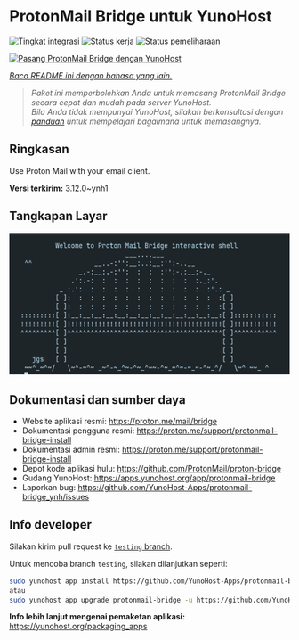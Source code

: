 <!--
N.B.: README ini dibuat secara otomatis oleh <https://github.com/YunoHost/apps/tree/master/tools/readme_generator>
Ini TIDAK boleh diedit dengan tangan.
-->

# ProtonMail Bridge untuk YunoHost

[![Tingkat integrasi](https://dash.yunohost.org/integration/protonmail-bridge.svg)](https://ci-apps.yunohost.org/ci/apps/protonmail-bridge/) ![Status kerja](https://ci-apps.yunohost.org/ci/badges/protonmail-bridge.status.svg) ![Status pemeliharaan](https://ci-apps.yunohost.org/ci/badges/protonmail-bridge.maintain.svg)

[![Pasang ProtonMail Bridge dengan YunoHost](https://install-app.yunohost.org/install-with-yunohost.svg)](https://install-app.yunohost.org/?app=protonmail-bridge)

*[Baca README ini dengan bahasa yang lain.](./ALL_README.md)*

> *Paket ini memperbolehkan Anda untuk memasang ProtonMail Bridge secara cepat dan mudah pada server YunoHost.*  
> *Bila Anda tidak mempunyai YunoHost, silakan berkonsultasi dengan [panduan](https://yunohost.org/install) untuk mempelajari bagaimana untuk memasangnya.*

## Ringkasan

Use Proton Mail with your email client.


**Versi terkirim:** 3.12.0~ynh1

## Tangkapan Layar

![Tangkapan Layar pada ProtonMail Bridge](./doc/screenshots/screenshot.png)

## Dokumentasi dan sumber daya

- Website aplikasi resmi: <https://proton.me/mail/bridge>
- Dokumentasi pengguna resmi: <https://proton.me/support/protonmail-bridge-install>
- Dokumentasi admin resmi: <https://proton.me/support/protonmail-bridge-install>
- Depot kode aplikasi hulu: <https://github.com/ProtonMail/proton-bridge>
- Gudang YunoHost: <https://apps.yunohost.org/app/protonmail-bridge>
- Laporkan bug: <https://github.com/YunoHost-Apps/protonmail-bridge_ynh/issues>

## Info developer

Silakan kirim pull request ke [`testing` branch](https://github.com/YunoHost-Apps/protonmail-bridge_ynh/tree/testing).

Untuk mencoba branch `testing`, silakan dilanjutkan seperti:

```bash
sudo yunohost app install https://github.com/YunoHost-Apps/protonmail-bridge_ynh/tree/testing --debug
atau
sudo yunohost app upgrade protonmail-bridge -u https://github.com/YunoHost-Apps/protonmail-bridge_ynh/tree/testing --debug
```

**Info lebih lanjut mengenai pemaketan aplikasi:** <https://yunohost.org/packaging_apps>
